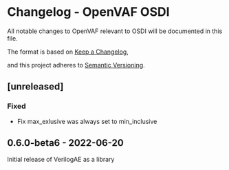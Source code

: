# Changelog - OpenVAF OSDI

All notable changes to OpenVAF relevant to OSDI will be documented in this file.

The format is based on [Keep a Changelog](https://keepachangelog.com/en/1.0.0/),

and this project adheres to [Semantic Versioning](https://semver.org/spec/v2.0.0.html).

## [unreleased]

### Fixed

* Fix max_exlusive was always set to min_inclusive

## 0.6.0-beta6 - 2022-06-20

Initial release of VerilogAE as a library
